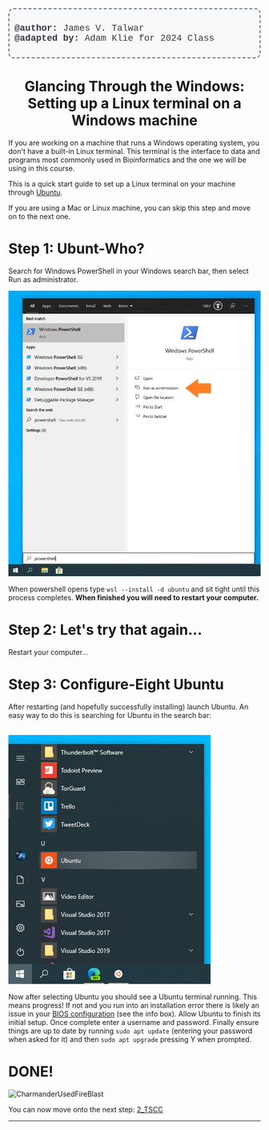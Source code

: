 <div style="border: 2px dashed #6c757d; padding: 10px; border-radius: 10px; background-color: #f8f9fa; text-align: left; margin-bottom: 10px;">
  <p style="font-size: 18px; color: #343a40; font-family: 'Courier New', Courier, monospace;">
    <strong>@author:</strong> James V. Talwar<br>
    <strong>@adapted by:</strong> Adam Klie for 2024 Class
  </p>
</div>


# <div align="center"><b>Glancing Through the Windows: Setting up a Linux terminal on a Windows machine</b></div>

If you are working on a machine that runs a Windows operating system, you don't have a built-in Linux terminal. This terminal is the interface to data and programs most commonly used in Bioinformatics and the one we will be using in this course.

This is a quick start guide to set up a Linux terminal on your machine through [Ubuntu](https://ubuntu.com/desktop/wsl).

If you are using a Mac or Linux machine, you can skip this step and move on to the next one.

# Step 1: Ubunt-Who?

Search for Windows PowerShell in your Windows search bar, then select Run as administrator.

![image.png](../static/Day_0_Setup/powershell.png)

When powershell opens type `wsl --install -d ubuntu` and sit tight until this process completes. **When finished you will need to restart your computer.**

# Step 2: Let's try that again...
Restart your computer...

# Step 3: Configure-Eight Ubuntu
After restarting (and hopefully successfully installing) launch Ubuntu. An easy way to do this is searching for Ubuntu in the search bar:<br><br>

![image.png](../static/Day_0_Setup/ubuntu.png)

Now after selecting Ubuntu you should see a Ubuntu terminal running. This means progress! If not and you run into an installation error there is likely an issue in your [BIOS configuration](https://ubuntu.com/tutorials/install-ubuntu-on-wsl2-on-windows-10#4-configure-ubuntu) (see the info box). Allow Ubuntu to finish its initial setup. Once complete enter a username and password. Finally ensure things are up to date by running `sudo apt update` (entering your password when asked for it) and then `sudo apt upgrade` pressing Y when prompted.

# DONE!
![CharmanderUsedFireBlast](https://oyster.ignimgs.com/mediawiki/apis.ign.com/pokemon-blue-version/d/d4/Charmander.gif?width=325)

You can now move onto the next step: [2_TSCC](2_TSCC.md)

---

